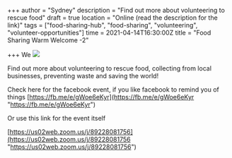+++
author = "Sydney"
description = "Find out more about volunteering to rescue food"
draft = true
location = "Online (read the description for the link)"
tags = ["food-sharing-hub", "food-sharing", "volunteering", "volunteer-opportunities"]
time = 2021-04-14T16:30:00Z
title = "Food Sharing Warm Welcome -2"

+++
We ![](https://res.cloudinary.com/shrub-co-op/image/upload/v1617363224/shrubcoop.org/media/Food_Sharing_Edinburgh_FB_event_page_banner_TEMPLATE_wdxwqm.png)

Find out more about volunteering to rescue food, collecting from local businesses, preventing waste and saving the world! 

Check here for the facebook event, if you like facebook to remind you of things [https://fb.me/e/gWoe6eKyr](https://fb.me/e/gWoe6eKyr "https://fb.me/e/gWoe6eKyr")  

Or use this link for the event itself 

[https://us02web.zoom.us/j/89228081756](https://us02web.zoom.us/j/89228081756 "https://us02web.zoom.us/j/89228081756")